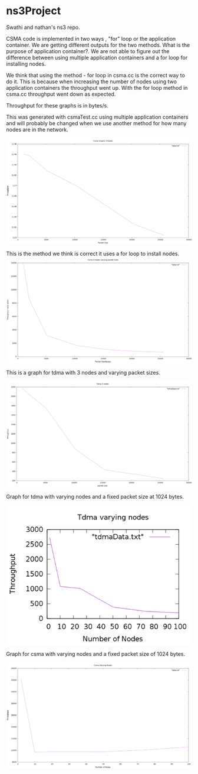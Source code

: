 # ns3Project
Swathi and nathan's ns3 repo.

CSMA code is implemented in two ways , "for" loop or the application container. We are getting different outputs for the two methods.
What is the purpose of application container?. We are not able to figure out the difference between using multiple application containers and a for loop for installing nodes.

We think that using the method - for loop in csma.cc is the correct way to do it. This is because when increasing the number of nodes using two application containers the throughput went up.  With the for loop method in csma.cc throughput went down as expected.

Throughput for these graphs is in bytes/s.


This was generated with csmaTest.cc using multiple application containers and will probably be changed when we use another method for how many nodes are in the network.

![application container](graphData/csma3Nodes.png)

This is the method we think is correct it uses a for loop to install nodes. 
![ForLoop](graphData/csma1Withloop.png)


This is a graph for tdma with 3 nodes and varying packet sizes.

![tdmapacketsize](graphData/tdma3NodesVaryingPacketsSize.png)

Graph for tdma with varying nodes and a fixed packet size at 1024 bytes.

![tdmaVaryingNodes](graphData/tdma1024VaryingNodes.png)

Graph for csma with varying nodes and a fixed packet size of 1024 bytes.

![csmaVaryingNodes](graphData/csma1024VaryingNodes.png)